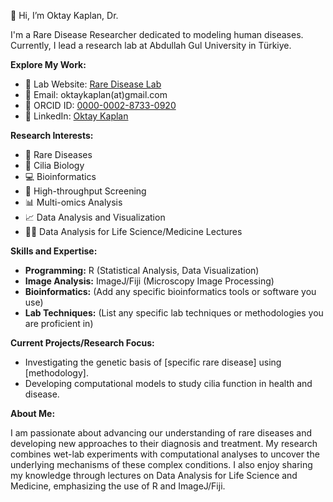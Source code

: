 👋 Hi, I’m Oktay Kaplan, Dr.

I'm a Rare Disease Researcher dedicated to modeling human diseases. Currently, I lead a research lab at Abdullah Gul University in Türkiye.

**Explore My Work:**

* 🔬 Lab Website: [Rare Disease Lab](https://rarediseaselab.github.io/home/)
* 📧 Email: oktaykaplan(at)gmail.com
* 🔗 ORCID ID: [0000-0002-8733-0920](https://orcid.org/0000-0002-8733-0920)
* 💼 LinkedIn: [Oktay Kaplan](https://www.linkedin.com/in/oktay-i-kaplan-74b16856/)

**Research Interests:**

* 🧬 Rare Diseases
* 🔬 Cilia Biology
* 💻 Bioinformatics
* 🧪 High-throughput Screening
* 📊 Multi-omics Analysis
* 📈 Data Analysis and Visualization
* 👨‍🏫 Data Analysis for Life Science/Medicine Lectures

**Skills and Expertise:**

* **Programming:** R (Statistical Analysis, Data Visualization)
* **Image Analysis:** ImageJ/Fiji (Microscopy Image Processing)
* **Bioinformatics:** (Add any specific bioinformatics tools or software you use)
* **Lab Techniques:** (List any specific lab techniques or methodologies you are proficient in)

**Current Projects/Research Focus:**

* Investigating the genetic basis of [specific rare disease] using [methodology].
* Developing computational models to study cilia function in health and disease.

**About Me:**

I am passionate about advancing our understanding of rare diseases and developing new approaches to their diagnosis and treatment. My research combines wet-lab experiments with computational analyses to uncover the underlying mechanisms of these complex conditions. I also enjoy sharing my knowledge through lectures on Data Analysis for Life Science and Medicine, emphasizing the use of R and ImageJ/Fiji.
